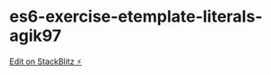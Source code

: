 # es6-exercise-etemplate-literals-agik97

[Edit on StackBlitz ⚡️](https://stackblitz.com/edit/es6-exercise-etemplate-literals-agik97)